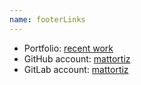 ```yaml
---
name: footerLinks
---
```


- Portfolio: [recent work](https://www.mattortiz.com/portfolio)
- GitHub account: [mattortiz](https://github.com/mattortiz)
- GitLab account: [mattortiz](https://gitlab.com/mattortiz)
